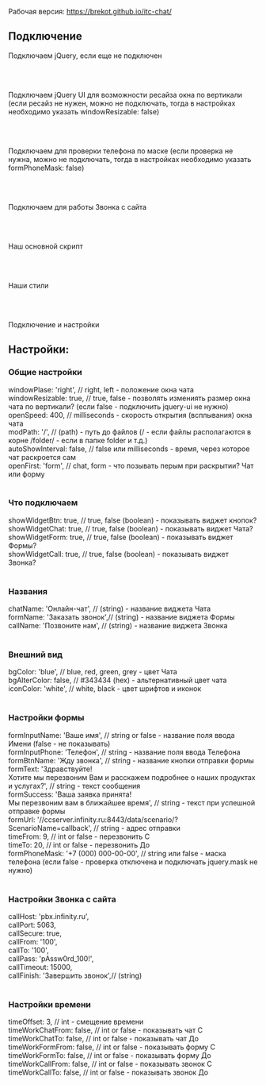 Рабочая версия: https://brekot.github.io/itc-chat/

<h2>Подключение</h2>

Подключаем jQuery, если еще не подключен

<script src="https://code.jquery.com/jquery-1.12.4.min.js"></script>

<br><br>

Подключаем jQuery UI для возможности ресайза окна по вертикали (если ресайз не нужен, можно не подключать, тогда в настройках необходимо указать windowResizable: false)

<script src="https://code.jquery.com/ui/1.11.4/jquery-ui.min.js"></script>

<br><br>

Подключаем для проверки телефона по маске (если проверка не нужна, можно не подключать, тогда в настройках необходимо указать formPhoneMask: false)

<script src="./js/jquery.mask.min.js"></script>

<br><br>

Подключаем для работы Звонка с сайта

<script src="./js/infinity.click.to.call.js"></script>

<br><br>

Наш основной скрипт

<script src="./js/script.js"></script>

<br><br>

Наши стили

<link rel="stylesheet" type="text/css" href="./css/style.css">

<br><br>

Подключение и настройки<br>

<script type="text/javascript">
$(function(){

	$('body').itOnlineCons({
		chatPath: 'chat.html'
	});
})
</script>

<h2>Настройки:</h2>

<h3>Общие настройки</h3>
windowPlase: 'right',       // right, left - положение окна чата<br>
windowResizable: true,      // true, false - позволять измениять размер окна чата по вертикали? (если false - подключить jquery-ui не нужно)<br>
openSpeed: 400,             // milliseconds - скорость открытия (всплывания) окна чата<br>
modPath: '/',               // (path) - путь до файлов (/ - если файлы располагаются в корне /folder/ - если в папке folder и т.д.)<br>
autoShowInterval: false,    // false или milliseconds - время, через которое чат раскроется сам<br>
openFirst: 'form',          // chat, form - что позывать перым при раскрытии? Чат или форму<br>
<br>
<h3>Что подключаем</h3>
showWidgetBtn: true,        // true, false (boolean) - показывать виджет кнопок?<br>
showWidgetChat: true,       // true, false (boolean) - показывать виджет Чата?<br>
showWidgetForm: true,       // true, false (boolean) - показывать виджет Формы?<br>
showWidgetCall: true,       // true, false (boolean) - показывать виджет Звонка?<br>
<br>
<h3>Названия</h3>
chatName: 'Онлайн-чат',     // (string) - название виджета Чата<br>
formName: 'Заказать звонок',// (string) - название виджета Формы<br>
callName: 'Позвоните нам',  // (string) - название виджета Звонка<br>
<br>
<h3>Внешний вид</h3>
bgColor: 'blue',            // blue, red, green, grey - цвет Чата<br>
bgAlterColor: false,        // #343434 (hex) - альтернативный цвет чата<br>
iconColor: 'white',         // white, black - цвет шрифтов и иконок<br>
<br>
<h3>Настройки формы</h3>
formInputName: 'Ваше имя',  // string or false - название поля ввода Имени (false - не показывать)<br>
formInputPhone: 'Телефон',  // string - название поля ввода Телефона<br>
formBtnName: 'Жду звонка',  // string - название кнопки отправки формы<br>
formText: 'Здравствуйте!<br>Хотите мы перезвоним Вам и расскажем подробнее о наших продуктах и услугах?', // string - текст сообщения<br>
formSuccess: 'Ваша заявка принята!<br>Мы перезвоним вам в ближайшее время', // string - текст при успешной отправке формы<br>
formUrl: '//ccserver.infinity.ru:8443/data/scenario/?ScenarioName=callback', // string - адрес отправки<br>
timeFrom: 9,                // int or false - перезвонить С<br>
timeTo: 20,                 // int or false - перезвонить До<br>
formPhoneMask: '+7 (000) 000-00-00', // string или false - маска телефона (если false - проверка отключена и подключать jquery.mask не нужно)<br>
<br>
<h3>Настройки Звонка с сайта</h3>
callHost: 'pbx.infinity.ru',<br>
callPort: 5063,<br>
callSecure: true,<br>
callFrom: '100',<br>
callTo: '100',<br>
callPass: 'pAssw0rd_100!',<br>
callTimeout: 15000,<br>
callFinish: 'Завершить звонок',// (string)<br>
<br>
<h3>Настройки времени</h3>
timeOffset: 3,              // int - смещение времени<br>
timeWorkChatFrom: false,    // int or false - показывать чат С<br>
timeWorkChatTo: false,      // int or false - показывать чат До<br>
timeWorkFormFrom: false,    // int or false - показывать форму С<br>
timeWorkFormTo: false,      // int or false - показывать форму До<br>
timeWorkCallFrom: false,    // int or false - показывать звонок С<br>
timeWorkCallTo: false,      // int or false - показывать звонок До